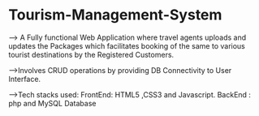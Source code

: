 # Tourism-Management-System

--> A Fully functional Web Application where travel agents uploads and updates the Packages  which facilitates booking of the same to various tourist destinations by the Registered Customers.

-->Involves CRUD operations  by providing DB Connectivity to User Interface.


-->Tech stacks used: 
FrontEnd: HTML5 ,CSS3 and Javascript.
BackEnd : php and MySQL Database
